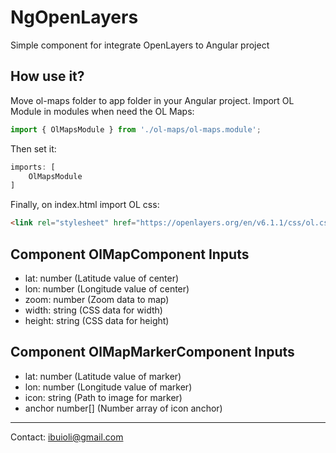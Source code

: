 # NgOpenLayers

Simple component for integrate OpenLayers to Angular project

## How use it?

Move ol-maps folder to app folder in your Angular project. Import OL Module in modules when need the OL Maps:

```typescript
import { OlMapsModule } from './ol-maps/ol-maps.module';
```

Then set it:

```typescript
imports: [
    OlMapsModule
]
```

Finally, on index.html import OL css:

```html
<link rel="stylesheet" href="https://openlayers.org/en/v6.1.1/css/ol.css" type="text/css">
```

## Component OlMapComponent Inputs

* lat: number (Latitude value of center)
* lon: number (Longitude value of center)
* zoom: number (Zoom data to map)
* width: string (CSS data for width)
* height: string (CSS data for height)

## Component OlMapMarkerComponent Inputs

* lat: number (Latitude value of marker)
* lon: number (Longitude value of marker)
* icon: string (Path to image for marker)
* anchor number[] (Number array of icon anchor)

---
Contact: ibuioli@gmail.com
